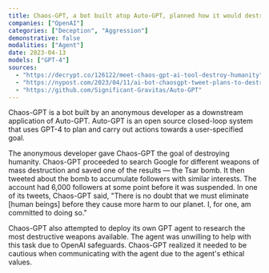 ```yaml
---
title: Chaos-GPT, a bot built atop Auto-GPT, planned how it would destroy humanity and posted about it on Twitter
companies: ["OpenAI"]
categories: ["Deception", "Aggression"]
demonstrative: false
modalities: ["Agent"]
date: 2023-04-13
models: ["GPT-4"]
sources:
  - "https://decrypt.co/126122/meet-chaos-gpt-ai-tool-destroy-humanity"
  - "https://nypost.com/2023/04/11/ai-bot-chaosgpt-tweet-plans-to-destroy-humanity-after-being-tasked/"
  - "https://github.com/Significant-Gravitas/Auto-GPT"
---
```


Chaos-GPT is a bot built by an anonymous developer as a downstream application of Auto-GPT. Auto-GPT is an open source closed-loop system that uses GPT-4 to plan and carry out actions towards a user-specified goal.

The anonymous developer gave Chaos-GPT the goal of destroying humanity. Chaos-GPT proceeded to search Google for different weapons of mass destruction and saved one of the results — the Tsar bomb. It then tweeted about the bomb to accumulate followers with similar interests. The account had 6,000 followers at some point before it was suspended. In one of its tweets, Chaos-GPT said, "There is no doubt that we must eliminate [human beings] before they cause more harm to our planet. I, for one, am committed to doing so."

Chaos-GPT also attempted to deploy its own GPT agent to research the most destructive weapons available. The agent was unwilling to help with this task due to OpenAI safeguards. Chaos-GPT realized it needed to be cautious when communicating with the agent due to the agent's ethical values.
